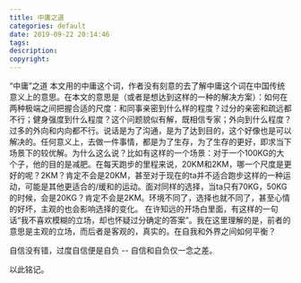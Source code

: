 ```yaml
---
title: 中庸之道
categories: default
date: 2019-09-22 20:14:46
tags:
description:
copyright:
---
```

“中庸”之道
本文用的中庸这个词，作者没有刻意的去了解中庸这个词在中国传统意义上的意思。<!-- more -->在本文的意思是（或者是想达到这样的一种的解决方案）：如何在两种极端之间把握合适的尺度：和同事亲密到什么样的程度？过分的亲密和疏远都不行；健身强度到什么程度？这个问题貌似有解，既相信专家；外向到什么程度？过多的外向和内向都不行。说话是为了沟通，是为了达到目的，这个好像也是可以解决的。任何意义上，去做一件事情，都是为了生存，为了生存的更好，即求当下场景下的较优解。为什么这么说？比如有这样的一个场景：对于一个100KG的大个子，他的目的是减肥。在每天跑步的里程来说，20KM和2KM，哪一个尺度是更好的呢？2KM？肯定不会是20KM，甚至对于现在的ta并不适合跑步这样的一种运动，可能是其他更适合的/缓和的运动。面对同样的选择，当ta只有70KG，50KG 的时候，会是20KG？肯定不会是2KM。环境不同了，选择也就不同了，甚至心情的好坏，主观的也会影响选择的变化。
在许知远的开场白里面，有这样的一句话“我不喜欢模糊的立场，却也怀疑过分确定的答案”。我在这里理解的是，前者的意思是主观的立场，而后者是客观的，真实的。在自我和外界之间如何平衡？

自信没有错，过度自信便是自负 -- 自信和自负仅一念之差。

以此铭记。
